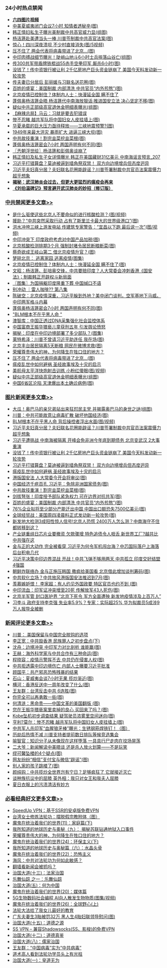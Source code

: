 <div class="catlist">
<h3>24小时热点禁闻</h3>
<ul>
<li><b><a href="http://d1.bdrive.tk/64.mp4" target="_blank">六四图片视频</a></b></li>
<li><a href="https://github.com/fqnews/bnews/blob/master/cnnews/20200618/1346768.md">中美夏威夷闭门会议7小时 知情者透秘辛(图)</a></li>
<li><a href="https://github.com/fqnews/bnews/blob/master/cbnews/20200618/1346802.md">韩正情妇私生子曝光美制裁中共高官威力显(组图)</a></li>
<li><a href="https://github.com/fqnews/bnews/blob/master/cbnews/20200618/1346683.md">杨洁篪赴美遭当头一棒 川普签制裁中共高官法案(图)</a></li>
<li><a href="https://github.com/fqnews/bnews/blob/master/cbnews/20200618/1346667.md">惊心！四川深夜溃坝 不少村直接消失(图/5视频)</a></li>
<li><a href="https://github.com/fqnews/bnews/blob/master/cbnews/20200618/1346834.md">压不住了 两会代表将病毒带进了北京…(图)</a></li>
<li><a href="https://github.com/fqnews/bnews/blob/master/cbnews/20200618/1346718.md">中印肉搏战细节曝光！陡峭山地斗6小时士兵摔落山谷亡(组图)</a></li>
<li><a href="https://github.com/fqnews/bnews/blob/master/cbnews/20200618/1346750.md">传300共军带盾牌铁棍战55赤手空拳印军 厮杀6小时(图)</a></li>
<li><a href="https://github.com/fqnews/bnews/blob/master/topimagenews/20200618/1346900.md">没钱了！传中资银行被让利 2千亿房地产巨头资金链崩了 美国今天料发动新一轮攻势</a></li>
<li><a href="https://github.com/fqnews/bnews/blob/master/cbnews/20200618/1346801.md">传夫妻已分居后 彭丽媛与习联名送花圈(图)</a></li>
<li><a href="https://github.com/fqnews/bnews/blob/master/topimagenews/20200618/1346628.md">百姓的盛宴：美国制裁 内部清洗 中共官员“内外煎熬”(图)</a></li>
<li><a href="https://github.com/fqnews/bnews/blob/master/comments/20200618/1346907.md">北京疫情已控制住？体制内人士：快漫延全国 瞒不住了</a></li>
<li><a href="https://github.com/fqnews/bnews/blob/master/cbnews/20200618/1346790.md">蓬佩奥杨洁篪会晤 杨洁篪代中南海放狠话∶推进国安立法 决心坚定不移(图)</a></li>
<li><a href="https://github.com/fqnews/bnews/blob/master/cbnews/20200618/1346825.md">疑似中共正部级高官退休金明细表曝光(组图)</a></li>
<li><a href="https://github.com/fqnews/bnews/blob/master/baitai/20200619/1346998.md">【麻辣总局】马云：习就是要去犯错误</a></li>
<li><a href="https://github.com/fqnews/bnews/blob/master/comments/20200618/1346889.md">惨不忍睹 越共军队将中国妇女人皮挂墙上(图)</a></li>
<li><a href="https://github.com/fqnews/bnews/blob/master/cbnews/20200618/1346780.md">华夏承载的巨大压力亟待释放——三峡地震预警?(图)</a></li>
<li><a href="https://github.com/fqnews/bnews/blob/master/cbnews/20200618/1346733.md">1949年来最大洪灾 暴雨扩大 进逼三峡大坝(图)</a></li>
<li><a href="https://github.com/fqnews/bnews/blob/master/topimagenews/20200618/1346751.md">中共故技重演！割完韭菜挖韭菜根(图)</a></li>
<li><a href="https://github.com/fqnews/bnews/blob/master/cbnews/20200619/1347017.md">蓬佩奥杨洁篪密会7小时 两国声明有何不同(图)</a></li>
<li><a href="https://github.com/fqnews/bnews/blob/master/ssgc/20200619/1347052.md">〖兲朝浮世绘〗杨洁篪和彭佩奥谈崩了</a></li>
<li><a href="https://github.com/fqnews/bnews/blob/master/comments/20200618/1346829.md">韩正情妇及私生子女详情曝光 韩正在美国藏财31亿美元 中南海谣言预言_207</a></li>
<li><a href="https://github.com/fqnews/bnews/blob/master/topimagenews/20200618/1346890.md">习近平打错算盘？莫迪被逼到墙角祭双禁！ 双方向边境增兵但态度迥异</a></li>
<li><a href="https://github.com/fqnews/bnews/blob/master/topimagenews/20200618/1346975.md">习近平夫妇真分居？夫妇联名花圈能辟谣？川普签署制裁中共官员法案震慑力超乎想象</a></li>
<li><b><a href="https://github.com/fqnews/bnews/blob/master/comments/20200211/1275071.md" target="_blank">揭秘：武汉肺炎会过去，但更大更猛烈的瘟疫会再来</a></b></li>
<li><b><a href="https://github.com/fqnews/bnews/blob/master/comments/20200207/1272816.md" target="_blank">《刘伯温碑记》预言避开武汉肺炎的妙招（修订版）</a></b></li>
</ul>
</div>

<div class="catlist">
<h3><a href="https://github.com/fqnews/bnews/blob/master/cbnews/" target="_blank">中共禁闻</a><span><a href="https://github.com/fqnews/bnews/blob/master/cbnews/" target="_blank" rel="nofollow">更多文章>></a></span></h3>
<ul>
<li><a href="https://github.com/fqnews/bnews/blob/master/cbnews/20200619/1347183.md" target="_blank">是什么驱使这些北京人不要命似的进行核酸检测？(图/视频)</a></li>
<li><a href="https://github.com/fqnews/bnews/blob/master/cbnews/20200619/1347168.md" target="_blank">援助？“中共突然采取行动 占有了斯里兰卡最大的世界级港口”(图)</a></li>
<li><a href="https://github.com/fqnews/bnews/blob/master/cbnews/20200619/1347167.md" target="_blank">洪水冲垮三峡上游发电站 传建筑专家警告：“宜昌以下跑 最后说一次”(图/视频)</a></li>
<li><a href="https://github.com/fqnews/bnews/blob/master/cbnews/20200619/1347154.md" target="_blank">中印冲突下 印度政府考虑对中国产品加税(图)</a></li>
<li><a href="https://github.com/fqnews/bnews/blob/master/cbnews/20200619/1347153.md" target="_blank">北京核酸检测排期3个月 强制封堵令居民断粮断菜(图)</a></li>
<li><a href="https://github.com/fqnews/bnews/blob/master/cbnews/20200619/1347152.md" target="_blank">蔡奇欲成王岐山第二 借北京疫情升官？(图)</a></li>
<li><a href="https://github.com/fqnews/bnews/blob/master/cbnews/20200619/1347151.md" target="_blank">梦碎北京： 逃离家园 逃离疫情(图集)</a></li>
<li><a href="https://github.com/fqnews/bnews/blob/master/cbnews/20200619/1347138.md" target="_blank">北京疫情已控制住？体制内人士：快漫延全国 瞒不住了(图)</a></li>
<li><a href="https://github.com/fqnews/bnews/blob/master/cbnews/20200619/1347098.md" target="_blank">文昭：杨洁篪、彭培奥交锋，中共要赔印度？人大常委会冲刺香港《国安法》；制裁韩正开辟权斗新局面</a></li>
<li><a href="https://github.com/fqnews/bnews/blob/master/cbnews/20200619/1347090.md" target="_blank">〖图集〗为国捐躯印度隆重下葬 中国缄口不语</a></li>
<li><a href="https://github.com/fqnews/bnews/blob/master/cbnews/20200619/1347088.md" target="_blank">别冲动 ｜雷人咖啡?? 第八集</a></li>
<li><a href="https://github.com/fqnews/bnews/blob/master/cbnews/20200619/1347064.md" target="_blank">陈破空：北京疫情深重，习近平躲到外地？美中闭门谈判，空军基地下马威。中印两军格斗内幕</a></li>
<li><a href="https://github.com/fqnews/bnews/blob/master/cbnews/20200619/1347017.md" target="_blank">蓬佩奥杨洁篪密会7小时 两国声明有何不同(图)</a></li>
<li><a href="https://github.com/fqnews/bnews/blob/master/cbnews/20200619/1347009.md" target="_blank">&quot;BLM根本不在乎黑人命 &quot;</a></li>
<li><a href="https://github.com/fqnews/bnews/blob/master/cbnews/20200618/1346932.md" target="_blank">澳智库：中国正透过DNA采集强化社会监控体系</a></li>
<li><a href="https://github.com/fqnews/bnews/blob/master/cbnews/20200618/1346901.md" target="_blank">中国富商王振华猥亵儿童获刑五年 引发舆论愤怒</a></li>
<li><a href="https://github.com/fqnews/bnews/blob/master/cbnews/20200618/1346882.md" target="_blank">揭秘：印度在中印边境部署了多少部队？(图集)</a></li>
<li><a href="https://github.com/fqnews/bnews/blob/master/cbnews/20200618/1346843.md" target="_blank">莱特希泽：川普不曾请习近平助连任 我在场(图)</a></li>
<li><a href="https://github.com/fqnews/bnews/blob/master/cbnews/20200618/1346842.md" target="_blank">北京丰台居民隔离5天断粮 网民在微博求救(图)</a></li>
<li><a href="https://github.com/fqnews/bnews/blob/master/comments/20200618/1346830.md" target="_blank">荣耀尊贵伟大的神，为何降生在牲口住的地方？</a></li>
<li><a href="https://github.com/fqnews/bnews/blob/master/cbnews/20200618/1346834.md" target="_blank">压不住了 两会代表将病毒带进了北京…(图)</a></li>
<li><a href="https://github.com/fqnews/bnews/blob/master/comments/20200618/1346823.md" target="_blank">瘟疫乱世中如何避祸 圣经故事埃及十灾的启示</a></li>
<li><a href="https://github.com/fqnews/bnews/blob/master/cbnews/20200618/1346826.md" target="_blank">美航母太平洋快炮射击训练 小粉红傻眼(图/视频)</a></li>
<li><a href="https://github.com/fqnews/bnews/blob/master/cbnews/20200618/1346825.md" target="_blank">疑似中共正部级高官退休金明细表曝光(组图)</a></li>
<li><a href="https://github.com/fqnews/bnews/blob/master/cbnews/20200618/1346816.md" target="_blank">中国6省区沦陷 天津爆出本土确诊病例(图)</a></li>

</ul>
</div>
<div class="catlist">
<h3><a href="https://github.com/fqnews/bnews/blob/master/topimagenews/" target="_blank">图片新闻</a><span><a href="https://github.com/fqnews/bnews/blob/master/topimagenews/" target="_blank" rel="nofollow">更多文章>></a></span></h3>
<ul>
<li><a href="https://github.com/fqnews/bnews/blob/master/topimagenews/20200619/1347182.md" target="_blank">大瓜！奥巴马的亲兄弟站出来狂怼民主党 并揭露奥巴马的身世之谜(组图)</a></li>
<li><a href="https://github.com/fqnews/bnews/blob/master/topimagenews/20200619/1347131.md" target="_blank">川普：中共可能故意让病毒扩散 破坏他国经济(图)</a></li>
<li><a href="https://github.com/fqnews/bnews/blob/master/topimagenews/20200619/1347053.md" target="_blank">BLM根本不在乎黑人命 背后操控者浮出水面(图/视频)</a></li>
<li><a href="https://github.com/fqnews/bnews/blob/master/topimagenews/20200618/1346975.md" target="_blank">习近平夫妇真分居？夫妇联名花圈能辟谣？川普签署制裁中共官员法案震慑力超乎想象</a></li>
<li><a href="https://github.com/fqnews/bnews/blob/master/topimagenews/20200618/1346915.md" target="_blank">习近平遭挑战 中南海被隔离 开峰会免非洲今年底到期债务 北京变武汉 2大事重演</a></li>
<li><a href="https://github.com/fqnews/bnews/blob/master/topimagenews/20200618/1346900.md" target="_blank">没钱了！传中资银行被让利 2千亿房地产巨头资金链崩了 美国今天料发动新一轮攻势</a></li>
<li><a href="https://github.com/fqnews/bnews/blob/master/topimagenews/20200618/1346890.md" target="_blank">习近平打错算盘？莫迪被逼到墙角祭双禁！ 双方向边境增兵但态度迥异</a></li>
<li><a href="https://github.com/fqnews/bnews/blob/master/comments/20200618/1346823.md" target="_blank">瘟疫乱世中如何避祸 圣经故事埃及十灾的启示</a></li>
<li><a href="https://github.com/fqnews/bnews/blob/master/topimagenews/20200618/1346778.md" target="_blank">港版国安法 人大常委今开会将审议(图)</a></li>
<li><a href="https://github.com/fqnews/bnews/blob/master/topimagenews/20200618/1346765.md" target="_blank">中国经济千疮百孔 习近平：免除非洲国家债务(图)</a></li>
<li><a href="https://github.com/fqnews/bnews/blob/master/topimagenews/20200618/1346751.md" target="_blank">中共故技重演！割完韭菜挖韭菜根(图)</a></li>
<li><a href="https://github.com/fqnews/bnews/blob/master/topimagenews/20200618/1346740.md" target="_blank">剑拔弩张！印度授予部队紧急权力 可在边界对抗共军(图)</a></li>
<li><a href="https://github.com/fqnews/bnews/blob/master/topimagenews/20200618/1346628.md" target="_blank">百姓的盛宴：美国制裁 内部清洗 中共官员“内外煎熬”(图)</a></li>
<li><a href="https://github.com/fqnews/bnews/blob/master/topimagenews/20200617/1346381.md" target="_blank">76%企业拟将至少部分产能迁出中国 中国出口额恐失7500亿美元(图)</a></li>
<li><a href="https://github.com/fqnews/bnews/blob/master/topimagenews/20200617/1346375.md" target="_blank">全球经贸战：美国周四凌晨料正式发动新一轮攻势(图)</a></li>
<li><a href="https://github.com/fqnews/bnews/blob/master/topimagenews/20200617/1346358.md" target="_blank">新发地大检测3成阳性惊人信号!北京人恐慌 2400万人怎么测？中南海守不住 都转移到这？</a></li>
<li><a href="https://github.com/fqnews/bnews/blob/master/topimagenews/20200617/1346314.md" target="_blank">产业链重组日芯片业要撤资 欠款骤增 特色追债令人咂舌 新世界工厂?越共比中共强在这</a></li>
<li><a href="https://github.com/fqnews/bnews/blob/master/topimagenews/20200617/1346236.md" target="_blank">金与正的大动作 完全被看穿 习近平为何令军机闯台海？中芯国际落户上海落后台积电几代</a></li>
<li><a href="https://github.com/fqnews/bnews/blob/master/topimagenews/20200617/1346231.md" target="_blank">习近平决策中印边界混战 开战！中共飞弹不够用两天 中共孤立 印度交好结盟4强国</a></li>
<li><a href="https://github.com/fqnews/bnews/blob/master/topimagenews/20200617/1346152.md" target="_blank">朝鲜炸联络办 金与正施压韩国 撒疯给美国看 北京借此增加谈判筹码(图)</a></li>
<li><a href="https://github.com/fqnews/bnews/blob/master/topimagenews/20200617/1346151.md" target="_blank">中共软化立场？中共放风港版国安法推迟到7月(图)</a></li>
<li><a href="https://github.com/fqnews/bnews/blob/master/topimagenews/20200617/1346070.md" target="_blank">羡慕嫉妒恨！ 李家超：有人约见外国政要 特区官员也约不到 (图)</a></li>
<li><a href="https://github.com/fqnews/bnews/blob/master/topimagenews/20200617/1345989.md" target="_blank">中印流血：印军证冲突增至20死 传解放军43人死伤(图)</a></li>
<li><a href="https://github.com/fqnews/bnews/blob/master/topimagenews/20200616/1345847.md" target="_blank">北京半军管 封口医护界 “北京下死令 军方全面遭殃 新发地疫情涉及上百万人”</a></li>
<li><a href="https://github.com/fqnews/bnews/blob/master/topimagenews/20200616/1345791.md" target="_blank">习李斗 政府支持李克强 失业率5.9%？专家：实际超25% 华为拟裁员5成涉9万人报导全被删</a></li>

</ul>
</div>
<div class="catlist">
<h3><a href="https://github.com/fqnews/bnews/blob/master/comments/" target="_blank">新闻评论</a><span><a href="https://github.com/fqnews/bnews/blob/master/comments/" target="_blank" rel="nofollow">更多文章>></a></span></h3>
<ul>
<li><a href="https://github.com/fqnews/bnews/blob/master/comments/20200619/1347198.md" target="_blank">川普： 美国保留与中国完全脱钩的选项</a></li>
<li><a href="https://github.com/fqnews/bnews/blob/master/comments/20200619/1347191.md" target="_blank">李正宽：中共毁香港 民族罪人之初步盘点(下)</a></li>
<li><a href="https://github.com/fqnews/bnews/blob/master/comments/20200619/1347190.md" target="_blank">沈舟：边境冲突 中印军力对比剖析 谁能赢(图)</a></li>
<li><a href="https://github.com/fqnews/bnews/blob/master/comments/20200619/1347189.md" target="_blank">王赫：海外科学家与中共合作有三种命运(图)</a></li>
<li><a href="https://github.com/fqnews/bnews/blob/master/comments/20200619/1347188.md" target="_blank">程晓容：疫情示警挥不去 中共仍在侵害人权(图)</a></li>
<li><a href="https://github.com/fqnews/bnews/blob/master/comments/20200619/1347181.md" target="_blank">中共拒透露中印边境伤亡 内部人士曝要习近平批准</a></li>
<li><a href="https://github.com/fqnews/bnews/blob/master/comments/20200619/1347180.md" target="_blank">顾国平：共产邪恶恐怖残暴的结果</a></li>
<li><a href="https://github.com/fqnews/bnews/blob/master/comments/20200619/1347179.md" target="_blank">石山：夏威夷会谈7小时无果 揽炒渐近(图)</a></li>
<li><a href="https://github.com/fqnews/bnews/blob/master/comments/20200619/1347178.md" target="_blank">横河：香港反送中一周年改变了什么(图)</a></li>
<li><a href="https://github.com/fqnews/bnews/blob/master/comments/20200619/1347177.md" target="_blank">王友群：台湾反击中共 6连胜(图)</a></li>
<li><a href="https://github.com/fqnews/bnews/blob/master/comments/20200619/1347176.md" target="_blank">你完全可以再勇敢一些(图)</a></li>
<li><a href="https://github.com/fqnews/bnews/blob/master/comments/20200619/1347175.md" target="_blank">何清涟：黑命贵——中国文革的美国翻版 (图)</a></li>
<li><a href="https://github.com/fqnews/bnews/blob/master/comments/20200619/1347166.md" target="_blank">您在王振华猥亵案里卖掉的良心 买回来了吗？(图)</a></li>
<li><a href="https://github.com/fqnews/bnews/blob/master/comments/20200619/1347165.md" target="_blank">Kobe坠机初步调查结果 疑驾驶员浓雾里空间迷向(图)</a></li>
<li><a href="https://github.com/fqnews/bnews/blob/master/comments/20200619/1347161.md" target="_blank">亨利?莫尔：惨不忍睹 越共军队将中国妇女人皮挂墙上(图)</a></li>
<li><a href="https://github.com/fqnews/bnews/blob/master/comments/20200619/1347148.md" target="_blank">中共军人杀印军“血腥狼牙棒”曝光：生锈钢筋焊铁钉！（图）</a></li>
<li><a href="https://github.com/fqnews/bnews/blob/master/comments/20200619/1347136.md" target="_blank">历劫后热情不减 川普支持者提前数日排队等候竞选集会</a></li>
<li><a href="https://github.com/fqnews/bnews/blob/master/comments/20200619/1347133.md" target="_blank">喻智官：知识分子从未像现在这样堕落 一具具行尸走肉在坟场晃荡</a></li>
<li><a href="https://github.com/fqnews/bnews/blob/master/comments/20200619/1347132.md" target="_blank">二大爷：新闻解读中美晤谈 还是杀人放火划算——不是玩笑</a></li>
<li><a href="https://github.com/fqnews/bnews/blob/master/comments/20200619/1347130.md" target="_blank">缪可馨坠楼的4个疑点(图)</a></li>
<li><a href="https://github.com/fqnews/bnews/blob/master/comments/20200619/1347129.md" target="_blank">网友纷纷“相信”支付宝与微信“辟谣”(图)</a></li>
<li><a href="https://github.com/fqnews/bnews/blob/master/comments/20200619/1347128.md" target="_blank">别人家的孩子跳楼了(图)</a></li>
<li><a href="https://github.com/fqnews/bnews/blob/master/comments/20200619/1347125.md" target="_blank">颜纯钩：中共揽炒全世界岂有宁日？足够疯狂了 它就接近灭亡</a></li>
<li><a href="https://github.com/fqnews/bnews/blob/master/comments/20200619/1347123.md" target="_blank">谈种族抗议中的屈膝  英外相：我只对女王和我夫人屈膝</a></li>
<li><a href="https://github.com/fqnews/bnews/blob/master/comments/20200619/1347122.md" target="_blank">夏日衣服上的污渍清洁有妙方</a></li>

</ul>
</div>

<div class="catlist">
<h3><a href="https://github.com/fqnews/bnews/blob/master/bikan/" target="_blank">必看经典好文</a><span><a href="https://github.com/fqnews/bnews/blob/master/bikan/" target="_blank" rel="nofollow">更多文章>></a></span></h3>
<ul>
<li><a href="https://github.com/fqnews/bnews/blob/master/cbnews/20191226/1241739.md" target="_blank">SpeedUp VPN：基于SSR的安卓版免费VPN</a></li>
<li><a href="https://github.com/fqnews/bnews/blob/master/cbnews/20200610/1342772.md" target="_blank">台湾女士修炼法轮功：摆脱假宗教附体（图）</a></li>
<li><a href="https://github.com/fqnews/bnews/blob/master/topimagenews/20180530/950691.md" target="_blank">魔鬼在统治着我们的世界(11)：家庭篇(下)</a></li>
<li><a href="https://github.com/fqnews/bnews/blob/master/topimagenews/20180325/919134.md" target="_blank">我所知道的地球历史与奥秘（九）： 揭秘苏联钻通地狱入口事件</a></li>
<li><a href="https://github.com/fqnews/bnews/blob/master/comments/20200618/1346830.md" target="_blank">荣耀尊贵伟大的神，为何降生在牲口住的地方？</a></li>
<li><a href="https://github.com/fqnews/bnews/blob/master/cbnews/20180907/994846.md" target="_blank">魔鬼在统治着我们的世界(24)：环保主义(下)</a></li>
<li><a href="https://github.com/fqnews/bnews/blob/master/cbnews/20171115/856086.md" target="_blank">我所知道的地球历史与奥秘篇（六）：水晶头骨</a></li>
<li><a href="https://github.com/fqnews/bnews/blob/master/comments/20180804/981524.md" target="_blank">魔鬼在统治着我们的世界(22)：恐怖主义</a></li>
<li><a href="https://github.com/fqnews/bnews/blob/master/comments/20191218/1228234.md" target="_blank">海风：中共对法轮功为何如此敏感？</a></li>
<li><a href="https://github.com/fqnews/bnews/blob/master/fanqiang/20200616/1345793.md" target="_blank">翻墙看新闻会被抓吗？</a></li>
<li><a href="https://github.com/fqnews/bnews/blob/master/cbnews/20180319/916654.md" target="_blank">治国大道(十三)：法家治国</a></li>
<li><a href="https://github.com/fqnews/bnews/blob/master/tculture/20170710/789533.md" target="_blank">乐舞仙踪 之一：乐舞仙踪</a></li>
<li><a href="https://github.com/fqnews/bnews/blob/master/cbnews/20180311/913065.md" target="_blank">治国大道(五)：何为中国</a></li>
<li><a href="https://github.com/fqnews/bnews/blob/master/comments/20180725/976787.md" target="_blank">魔鬼在统治着我们的世界(20)：媒体篇</a></li>
<li><a href="https://github.com/fqnews/bnews/blob/master/topimagenews/20200527/1335347.md" target="_blank">5G生物数码社会编程 AI向人散发生物物质(图集/视频)</a></li>
<li><a href="https://github.com/fqnews/bnews/blob/master/comments/20181210/1044798.md" target="_blank">魔鬼在统治着我们的世界(26)：全球野心(上)</a></li>
<li><a href="https://github.com/fqnews/bnews/blob/master/cbnews/20200516/1329218.md" target="_blank">法轮大法给了我女儿最好的教育</a></li>
<li><a href="https://github.com/fqnews/bnews/blob/master/cbnews/20200611/1343037.md" target="_blank">广东夫妻生3胎被罚32万 黑人生4胎妇联领导慰问(图)</a></li>
<li><a href="https://github.com/fqnews/bnews/blob/master/topimagenews/20180322/917868.md" target="_blank">治国大道(十五)：道德之源</a></li>
<li><a href="https://github.com/fqnews/bnews/blob/master/comments/20191231/1250654.md" target="_blank">SS VPN &#8211; 兼容Shadowsocks(SS、影梭)的免费VPN</a></li>
<li><a href="https://github.com/fqnews/bnews/blob/master/cbnews/20180318/916241.md" target="_blank">治国大道(十二)：道德真鉴</a></li>
<li><a href="https://github.com/fqnews/bnews/blob/master/cbnews/20190424/914482.md" target="_blank">治国大道(八)：儒家治国</a></li>
<li><a href="https://github.com/fqnews/bnews/blob/master/comments/20200318/1295755.md" target="_blank">王友群：“中国病毒”实为“中共病毒”</a></li>
<li><a href="https://github.com/fqnews/bnews/blob/master/comments/20200227/1284657.md" target="_blank">道术高人看到法轮功学员头上有光柱</a></li>
<li><a href="https://github.com/fqnews/bnews/blob/master/cbnews/20180307/911097.md" target="_blank">治国大道(一)：皇道无为</a></li>

</ul>
</div>